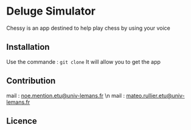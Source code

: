 # Deluge Simulator
Chessy is an app destined to help play chess by using your voice
## Installation
Use the commande : ``` git clone ```
It will allow you to get the app

## Contribution
mail : noe.mention.etu@univ-lemans.fr
\n
mail : mateo.rullier.etu@univ-lemans.fr

## Licence
